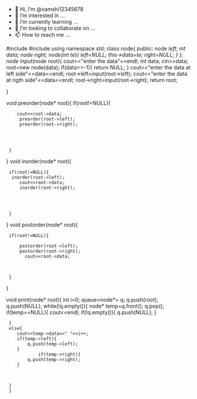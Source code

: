 - 👋 Hi, I’m @vamshi12345678
- 👀 I’m interested in ...
- 🌱 I’m currently learning ...
- 💞️ I’m looking to collaborate on ...
- 📫 How to reach me ...

<!---
vamshi12345678/vamshi12345678 is a ✨ special ✨ repository because its `README.md` (this file) appears on your GitHub profile.
You can click the Preview link to take a look at your changes.
--->
#include<iostream>
#include<queue>
using namespace std;
class node{
    public:
 node *left;
int data;
 node *right;
 node(int te){
     left=NULL;
 this->data=te;
 right=NULL;
 }
};
 node* input(node* root){
 cout<<"enter the data"<<endl;
 int data;
 cin>>data;
 root=new node(data);
 if(data==-1){
    return NULL;
 }
 cout<<"enter the data at left side"<<data<<endl;
 root->left=input(root->left);
  cout<<"enter the data at rigth side"<<data<<endl;
  root->right=input(root->right);
  return root;

 }
 

 
 
 void preorder(node* root){
     if(root!=NULL){
         
        cout<<root->data;
         preorder(root->left);
         preorder(root->right);
         
         
         
         
     }
     
     
     
     
     
 }
 void inorder(node* root){
     
     
     if(root!=NULL){
      inorder(root->left);
         cout<<root->data;
         inorder(root->right);
         
         
         
         
     }
     
     
     
 }
 void postorder(node* root){

     if(root!=NULL){
        
         postorder(root->left);
         postorder(root->right);
           cout<<root->data;
         
         
         
     }
     
     
     
     
 }
 
 void print(node* root){
     int i=0;
     queue<node*> q;
     q.push(root);
     q.push(NULL);
     while(!q.empty()){
        node* temp=q.front();
        q.pop();
        if(temp==NULL){
            cout<<endl;
        if(!q.empty()){
            q.push(NULL);
        }


     }
     else{
        cout<<temp->data<<" "<<i++;
        if(temp->left){
            q.push(temp->left);
        }
                if(temp->right){
            q.push(temp->right);
        }



     }
     }
